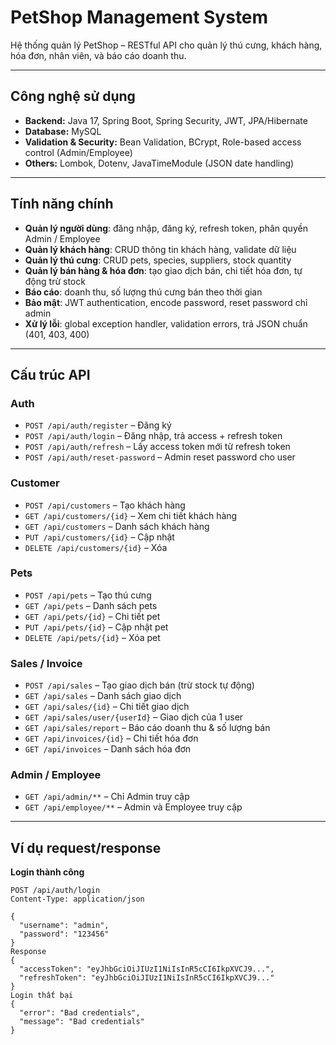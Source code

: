 # PetShop Management System

Hệ thống quản lý PetShop – RESTful API cho quản lý thú cưng, khách hàng, hóa đơn, nhân viên, và báo cáo doanh thu.

---

## Công nghệ sử dụng
- **Backend:** Java 17, Spring Boot, Spring Security, JWT, JPA/Hibernate
- **Database:** MySQL
- **Validation & Security:** Bean Validation, BCrypt, Role-based access control (Admin/Employee)
- **Others:** Lombok, Dotenv, JavaTimeModule (JSON date handling)

---

## Tính năng chính
- **Quản lý người dùng**: đăng nhập, đăng ký, refresh token, phân quyền Admin / Employee
- **Quản lý khách hàng**: CRUD thông tin khách hàng, validate dữ liệu
- **Quản lý thú cưng**: CRUD pets, species, suppliers, stock quantity
- **Quản lý bán hàng & hóa đơn**: tạo giao dịch bán, chi tiết hóa đơn, tự động trừ stock
- **Báo cáo**: doanh thu, số lượng thú cưng bán theo thời gian
- **Bảo mật**: JWT authentication, encode password, reset password chỉ admin
- **Xử lý lỗi**: global exception handler, validation errors, trả JSON chuẩn (401, 403, 400)

---

## Cấu trúc API

### Auth
- `POST /api/auth/register` – Đăng ký
- `POST /api/auth/login` – Đăng nhập, trả access + refresh token
- `POST /api/auth/refresh` – Lấy access token mới từ refresh token
- `POST /api/auth/reset-password` – Admin reset password cho user

### Customer
- `POST /api/customers` – Tạo khách hàng
- `GET /api/customers/{id}` – Xem chi tiết khách hàng
- `GET /api/customers` – Danh sách khách hàng
- `PUT /api/customers/{id}` – Cập nhật
- `DELETE /api/customers/{id}` – Xóa

### Pets
- `POST /api/pets` – Tạo thú cưng
- `GET /api/pets` – Danh sách pets
- `GET /api/pets/{id}` – Chi tiết pet
- `PUT /api/pets/{id}` – Cập nhật pet
- `DELETE /api/pets/{id}` – Xóa pet

### Sales / Invoice
- `POST /api/sales` – Tạo giao dịch bán (trừ stock tự động)
- `GET /api/sales` – Danh sách giao dịch
- `GET /api/sales/{id}` – Chi tiết giao dịch
- `GET /api/sales/user/{userId}` – Giao dịch của 1 user
- `GET /api/sales/report` – Báo cáo doanh thu & số lượng bán
- `GET /api/invoices/{id}` – Chi tiết hóa đơn
- `GET /api/invoices` – Danh sách hóa đơn

### Admin / Employee
- `GET /api/admin/**` – Chỉ Admin truy cập
- `GET /api/employee/**` – Admin và Employee truy cập

---

## Ví dụ request/response

**Login thành công**

```http
POST /api/auth/login
Content-Type: application/json

{
  "username": "admin",
  "password": "123456"
}
Response
{
  "accessToken": "eyJhbGciOiJIUzI1NiIsInR5cCI6IkpXVCJ9...",
  "refreshToken": "eyJhbGciOiJIUzI1NiIsInR5cCI6IkpXVCJ9..."
}
Login thất bại
{
  "error": "Bad credentials",
  "message": "Bad credentials"
}
